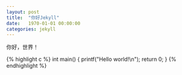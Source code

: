 ```yaml
---
layout: post
title:  "你好Jekyll"
date:   1970-01-01 00:00:00
categories: jekyll
---
```

你好，世界！

{% highlight c %}
int main() {
    printf("Hello world!\n");
    return 0;
}
{% endhighlight %}


